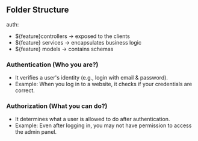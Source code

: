## Folder Structure

auth:
-    ${feature}controllers -> exposed to the clients
-    ${feature} services -> encapsulates business logic
-    ${feature} models -> contains schemas

### Authentication (Who you are?)
- It verifies a user's identity (e.g., login with email & password).
- Example: When you log in to a website, it checks if your credentials are correct.

### Authorization (What you can do?)
- It determines what a user is allowed to do after authentication.
- Example: Even after logging in, you may not have permission to access the admin panel.